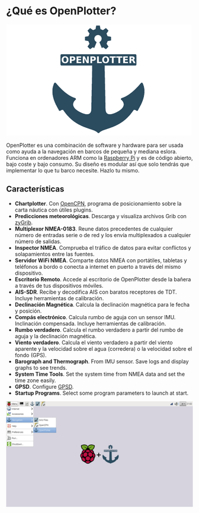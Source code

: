 ¿Qué es OpenPlotter?
=======
![OpenPlotter logo](openplotter500x300.png)

OpenPlotter es una combinación de software y hardware para ser usada como ayuda a la navegación en barcos de pequeña y mediana eslora. Funciona en ordenadores ARM como la [Raspberry Pi](https://www.raspberrypi.org/) y es de código abierto, bajo coste y bajo consumo. Su diseño es modular así que solo tendrás que implementar lo que tu barco necesite. Hazlo tu mismo.

## Características

* **Chartplotter**. Con [OpenCPN](http://opencpn.org), programa de posicionamiento sobre la carta náutica con útiles plugins.
* **Predicciones meteorológicas**. Descarga y visualiza archivos Grib con [zyGrib](http://www.zygrib.org).
* **Multiplexor NMEA-0183**. Reune datos precedentes de cualquier número de entradas serie o de red y los envía multiplexados a cualquier número de salidas.
* **Inspector NMEA**. Comprueba el tráfico de datos para evitar conflictos y solapamientos entre las fuentes.
* **Servidor WiFi NMEA**. Comparte datos NMEA con portátiles, tabletas y teléfonos a bordo o conecta a internet en puerto a través del mismo dispositivo.
* **Escritorio Remoto**. Accede al escritorio de OpenPlotter desde la bañera a través de tus dispositivos móviles.
* **AIS-SDR**. Recibe y decodifica AIS con baratos receptores de TDT. Incluye herramientas de calibración.
* **Declinación Magnética**. Calcula la declinación magnética para le fecha y posición.
* **Compás electrónico**. Calcula rumbo de aguja con un sensor IMU. Inclinación compensada. Incluye herramientas de calibración.
* **Rumbo verdadero**. Calcula el rumbo verdadero a partir del rumbo de aguja y la declinación magnética.
* **Viento verdadero**. Calcula el viento verdadero a partir del viento aparente y la velocidad sobre el agua (corredera) o la velocidad sobre el fondo (GPS).
* **Barograph and Thermograph**. From IMU sensor. Save logs and display graphs to see trends.
* **System Time Tools**. Set the system time from NMEA data and set the time zone easily.
* **GPSD**. Configure [GPSD](http://www.catb.org/gpsd/).
* **Startup Programs**. Select some program parameters to launch at start.

![OpenPlotter desktop](openplotter.png)